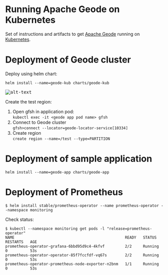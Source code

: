 # Running Apache Geode on Kubernetes

Set of instructions and artifacts to get [Apache Geode](http://geode.apache.org) running on [Kubernetes](http://kubernetes.io/).

# Deployment of Geode cluster

Deploy using helm chart:

```
helm install --name=geode-kub charts/geode-kub
```

<kbd>![alt-text](https://github.com/azwickey-pivotal/geode-kubernetes/blob/master/screenshot.png)</kbd>

Create the test region:
1. Open gfsh in application pod: <br/>`kubectl exec -it <geode app pod name> gfsh`
1. Connect to Geode cluster<br/>`gfsh>connect --locator=geode-locator-service[10334]`
1. Create region <br/>`create region --name=/test --type=PARTITION`

# Deployment of sample application

```
helm install --name=geode-app charts/geode-app
```

# Deployment of Prometheus

```
$ helm install stable/prometheus-operator --name prometheus-operator --namespace monitoring
```

Check status:
```
$ kubectl --namespace monitoring get pods -l "release=prometheus-operator"
NAME                                                 READY   STATUS    RESTARTS   AGE
prometheus-operator-grafana-6bbd95d9c4-4kfvf         2/2     Running   0          53s
prometheus-operator-operator-85f7fccfdf-vq67s        2/2     Running   0          53s
prometheus-operator-prometheus-node-exporter-n2bnm   1/1     Running   0          53s
```


